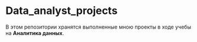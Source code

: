 # Data_analyst_projects
В этом репозитории хранятся выполненные мною проекты в ходе учебы на **Аналитика данных**.
